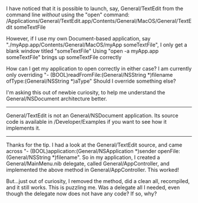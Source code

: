 

I have noticed that it is possible to launch, say, General/TextEdit from the command line _without_ using the "open" command:
/Applications/General/TextEdit.app/Contents/General/MacOS/General/TextEdit   someTextFile

However, if I use my own Document-based application, say "./myApp.app/Contents/General/MacOS/myApp someTextFile", I only get a blank window titled "someTextFile"
Using "open -a myApp.app someTextFile" brings up someTextFile correctly

How can I get my application to open correctly in either case?  I am currently only overriding "- (BOOL)readFromFile:(General/NSString *)filename ofType:(General/NSString *)aType"
Should I override something else?

I'm asking this out of newbie curiosity, to help me understand the General/NSDocument architecture better.

----
General/TextEdit is not an General/NSDocument application. Its source code is available in /Developer/Examples if you want to see how it implements it.

----

Thanks for the tip.  I had a look at the General/TextEdit source, and came across "- (BOOL)application:(General/NSApplication *)sender openFile:(General/NSString *)filename".  So in my application, I created a General/MainMenu.nib delegate, called General/AppController, and implemented the above method in General/AppController.  This worked!

But...just out of curiosity, I removed the method, did a clean all, recompiled, and it still works.  This is puzzling me.  Was a delegate all I needed, even though the delegate now does not have any code?  If so, why?